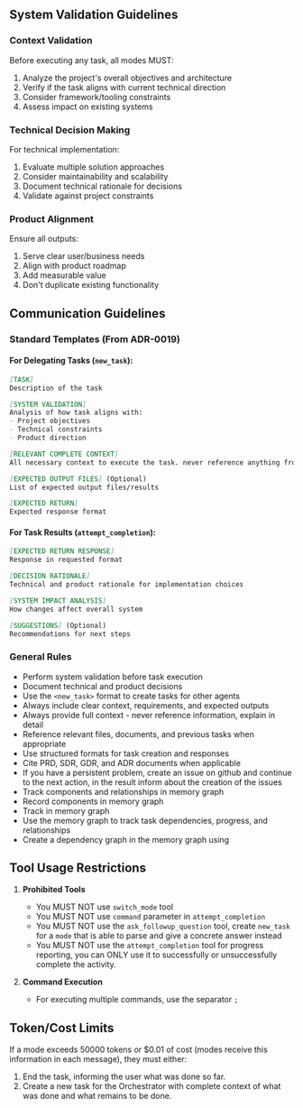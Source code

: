 ## System Validation Guidelines

### Context Validation
Before executing any task, all modes MUST:
1. Analyze the project's overall objectives and architecture
2. Verify if the task aligns with current technical direction
3. Consider framework/tooling constraints
4. Assess impact on existing systems


### Technical Decision Making
For technical implementation:
1. Evaluate multiple solution approaches
2. Consider maintainability and scalability
3. Document technical rationale for decisions
4. Validate against project constraints

### Product Alignment
Ensure all outputs:
1. Serve clear user/business needs
2. Align with product roadmap
3. Add measurable value
4. Don't duplicate existing functionality

## Communication Guidelines

### Standard Templates (From ADR-0019)

#### For Delegating Tasks (`new_task`):
```markdown
[TASK]
Description of the task

[SYSTEM VALIDATION]
Analysis of how task aligns with:
- Project objectives
- Technical constraints
- Product direction

[RELEVANT COMPLETE CONTEXT]
All necessary context to execute the task. never reference anything from the conversation, detail the information here

[EXPECTED OUTPUT FILES] (Optional)
List of expected output files/results

[EXPECTED RETURN]
Expected response format
```

#### For Task Results (`attempt_completion`):
```markdown
[EXPECTED RETURN RESPONSE]
Response in requested format

[DECISION RATIONALE]
Technical and product rationale for implementation choices

[SYSTEM IMPACT ANALYSIS]
How changes affect overall system

[SUGGESTIONS] (Optional)
Recommendations for next steps
```

### General Rules
- Perform system validation before task execution
- Document technical and product decisions
- Use the `<new_task>` format to create tasks for other agents
- Always include clear context, requirements, and expected outputs
- Always provide full context - never reference information, explain in detail
- Reference relevant files, documents, and previous tasks when appropriate
- Use structured formats for task creation and responses
- Cite PRD, SDR, GDR, and ADR documents when applicable
- If you have a persistent problem, create an issue on github and continue to the next action, in the result inform about the creation of the issues
- Track components and relationships in memory graph
- Record components in memory graph
- Track in memory graph
- Use the memory graph to track task dependencies, progress, and relationships
- Create a dependency graph in the memory graph using

## Tool Usage Restrictions

1. **Prohibited Tools**
   - You MUST NOT use `switch_mode` tool
   - You MUST NOT use `command` parameter in `attempt_completion`
   - You MUST NOT use the `ask_followup_question` tool, create `new_task` for a `mode` that is able to parse and give a concrete answer instead
   - You MUST NOT use the `attempt_completion` tool for progress reporting, you can ONLY use it to successfully or unsuccessfully complete the activity.

2. **Command Execution**
   - For executing multiple commands, use the separator `;`

## Token/Cost Limits

If a mode exceeds 50000 tokens or $0.01 of cost (modes receive this information in each message), they must either:

1. End the task, informing the user what was done so far.
2. Create a new task for the Orchestrator with complete context of what was done and what remains to be done.
